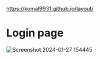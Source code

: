 https://komal9931.github.io/layout/


<h1>Login page </h1>

![Screenshot 2024-01-27 154445](https://github.com/user-attachments/assets/225fff8a-51da-4b71-bffd-c63e13721919)

